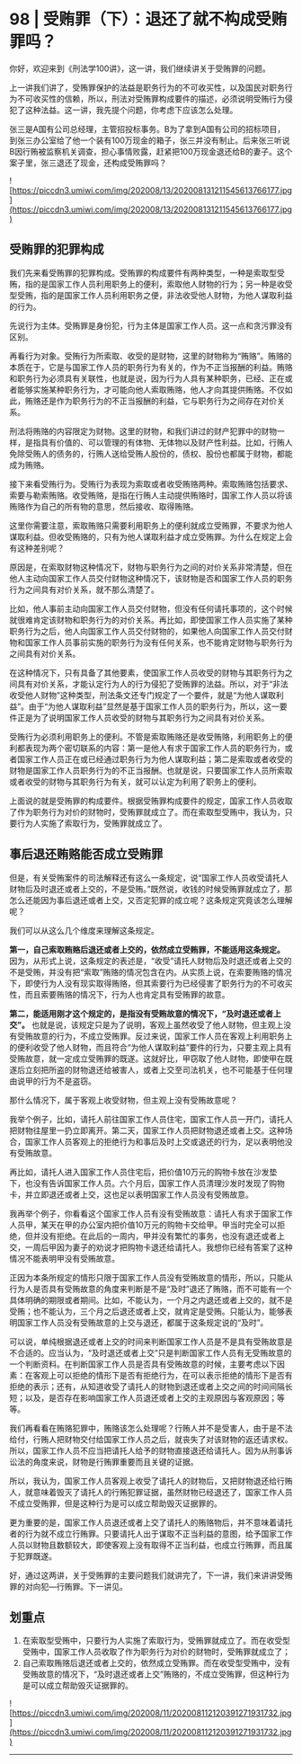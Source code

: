 # 98 | 受贿罪（下）：退还了就不构成受贿罪吗？

你好，欢迎来到《刑法学100讲》，这一讲，我们继续讲关于受贿罪的问题。

上一讲我们讲了，受贿罪保护的法益是职务行为的不可收买性，以及国民对职务行为不可收买性的信赖，所以，刑法对受贿罪构成要件的描述，必须说明受贿行为侵犯了这种法益。这一讲，我先提个问题，你考虑下应该怎么处理。

张三是A国有公司总经理，主管招投标事务。B为了拿到A国有公司的招标项目，到张三办公室给了他一个装有100万现金的箱子，张三并没有制止。后来张三听说B因行贿被监察机关调查，担心事情败露，赶紧把100万现金退还给B的妻子。这个案子里，张三退还了现金，还构成受贿罪吗？

![https://piccdn3.umiwi.com/img/202008/13/202008131211545613766177.jpg](https://piccdn3.umiwi.com/img/202008/13/202008131211545613766177.jpg)

## 受贿罪的犯罪构成

我们先来看受贿罪的犯罪构成。受贿罪的构成要件有两种类型，一种是索取型受贿，指的是国家工作人员利用职务上的便利，索取他人财物的行为；另一种是收受型受贿，指的是国家工作人员利用职务之便，非法收受他人财物，为他人谋取利益的行为。

先说行为主体。受贿罪是身份犯，行为主体是国家工作人员。这一点和贪污罪没有区别。

再看行为对象。受贿行为所索取、收受的是财物，这里的财物称为“贿赂”。贿赂的本质在于，它是与国家工作人员的职务行为有关的，作为不正当报酬的利益。贿赂和职务行为必须具有关联性，也就是说，因为行为人具有某种职务，已经、正在或者能够实施某种职务行为，才可能向他人索取贿赂，他人才向其提供贿赂。不仅如此，贿赂还是作为职务行为的不正当报酬的利益，它与职务行为之间存在对价关系。

刑法将贿赂的内容限定为财物。这里的财物，和我们讲过的财产犯罪中的财物一样，是指具有价值的、可以管理的有体物、无体物以及财产性利益。比如，行贿人免除受贿人的债务的，行贿人送给受贿人股份的，债权、股份也都属于财物，都能成为贿赂。

接下来看受贿行为。受贿行为表现为索取或者收受贿赂两种。索取贿赂包括要求、索要与勒索贿赂。收受贿赂，是指在行贿人主动提供贿赂时，国家工作人员以将该贿赂作为自己的所有物的意思，然后接收、取得贿赂。

这里你需要注意，索取贿赂只需要利用职务上的便利就成立受贿罪，不要求为他人谋取利益。但收受贿赂的，只有为他人谋取利益才成立受贿罪。为什么在规定上会有这种差别呢？

原因是，在索取财物这种情况下，财物与职务行为之间的对价关系非常清楚，但在他人主动向国家工作人员交付财物这种情况下，该财物是否和国家工作人员的职务行为之间具有对价关系，就不那么清楚了。

比如，他人事前主动向国家工作人员交付财物，但没有任何请托事项的，这个时候就很难肯定该财物和职务行为的对价关系。再比如，即使国家工作人员实施了某种职务行为之后，他人向国家工作人员交付财物的，如果他人向国家工作人员交付财物和国家工作人员事前实施的职务行为没有任何关系，也不能肯定财物与职务行为之间具有对价关系。

在这种情况下，只有具备了其他要素，使国家工作人员收受的财物与其职务行为之间具有对价关系，才能认定行为人的行为侵犯了受贿罪的法益。所以，对于“非法收受他人财物”这种类型，刑法条文还专门规定了一个要件，就是“为他人谋取利益”。由于“为他人谋取利益”显然是基于国家工作人员的职务行为，所以，这一要件正是为了说明国家工作人员收受的财物与其职务行为之间具有对价关系。

受贿行为必须利用职务上的便利。不管是索取贿赂还是收受贿赂，利用职务上的便利都表现为两个密切联系的内容：第一是他人有求于国家工作人员的职务行为，或者国家工作人员正在或已经通过职务行为为他人谋取利益；第二是索取或者收受的财物是国家工作人员职务行为的不正当报酬。也就是说，只要国家工作人员所索取或者收受的财物与其职务行为有关，就可以认定为利用了职务上的便利。

上面说的就是受贿罪的构成要件。根据受贿罪构成要件的规定，国家工作人员收取了作为职务行为对价的财物时，受贿罪就成立了。而在索取型受贿中，我认为，只要行为人实施了索取行为，受贿罪就成立了。

## 事后退还贿赂能否成立受贿罪

但是，有关受贿案件的司法解释还有这么一条规定，说“国家工作人员收受请托人财物后及时退还或者上交的，不是受贿。”既然说，收钱的时候受贿罪就成立了，那怎么还能因为事后退还或者上交，又否定犯罪的成立呢？这条规定究竟该怎么理解呢？

我们可以从这么几个维度来理解这条规定。

 **第一，自己索取贿赂后退还或者上交的，依然成立受贿罪，不能适用这条规定。** 因为，从形式上说，这条规定的表述是，“收受”请托人财物后及时退还或者上交的不是受贿，并没有把“索取”贿赂的情况包含在内。从实质上说，在索要贿赂的情况下，即使行为人没有现实取得贿赂，但其索要行为已经侵害了职务行为的不可收买性，而且索要贿赂的情况下，行为人也肯定具有受贿罪的故意。

 **第二，能适用刚才这个规定的，是指没有受贿故意的情况下，“及时退还或者上交”。** 也就是说，该规定只是为了说明，客观上虽然收受了他人财物，但主观上没有受贿故意的行为，不成立受贿罪。反过来说，国家工作人员在客观上利用职务上的便利收受了他人财物，而且符合“为他人谋取利益”要件的行为，只要主观上具有受贿故意，就一定成立受贿罪的既遂。这就好比，甲窃取了他人财物，即使甲在既遂后立刻把所盗的财物退还给被害人，或者上交至司法机关，也不可能基于任何理由说甲的行为不是盗窃。

那什么情况下，属于客观上收受财物，但主观上没有受贿故意呢？

我举个例子，比如，请托人前往国家工作人员住宅，国家工作人员一开门，请托人把财物往屋里一扔立即离开。第二天，国家工作人员把财物退还或者上交。这种场合，国家工作人员客观上的拒绝行为和事后及时上交或退还的行为，足以表明他没有受贿故意。

再比如，请托人进入国家工作人员住宅后，把价值10万元的购物卡放在沙发垫下，也没有告诉国家工作人员。六个月后，国家工作人员清理沙发时发现了购物卡，并立即退还或者上交，这也足以表明国家工作人员没有受贿故意。

我再举个例子，你看看这个国家工作人员有没有受贿故意：请托人有求于国家工作人员甲，某天在甲的办公室内把价值10万元的购物卡交给甲。甲当时完全可以拒绝，但并没有拒绝。在此后的一周内，甲并没有繁忙的事务，也没有退还或者上交，一周后甲因为妻子的劝说才把购物卡退还给请托人。我想你已经有答案了这种情况不能表明甲没有受贿故意。

正因为本条所规定的情形只限于国家工作人员没有受贿故意的情形，所以，只能从行为人是否具有受贿故意的角度来判断是不是“及时”退还了贿赂，而不可能有一个具体明确的期限或者期间。比如，不能认为，一个月之内退还或者上交的，就不是受贿；也不能认为，三个月之后退还或者上交，就肯定是受贿。只能认为，能够表明国家工作人员没有受贿故意的上交与退还，都属于这条规定说的“及时”。

可以说，单纯根据退还或者上交的时间来判断国家工作人员是不是具有受贿故意是不合适的。应当认为，“及时退还或者上交”只是判断国家工作人员有无受贿故意的一个判断资料。在判断国家工作人员是否具有受贿故意的时候，主要考虑以下因素：在客观上可以拒绝的情形下是否有拒绝行为，在可以表示拒绝的情形下是否有拒绝的表示；还有，从知道收受了请托人的财物到退还或者上交之间的时间间隔长短；以及，是否存在影响国家工作人员退还或者上交的主观原因与客观原因；等等。

我们再看看在贿赂犯罪中，贿赂该怎么处理呢？行贿人并不是受害人，由于是不法给付，行贿人把财物交付给国家工作人员之后，就丧失了对该财物的返还请求权。所以，国家工作人员不应当把请托人给予的财物直接退还给请托人。因为从刑事诉讼法的角度来说，财物是行贿罪重要而且关键的证据。

所以，我认为，国家工作人员客观上收受了请托人的财物后，又把财物退还给行贿人，就意味着毁灭了请托人的行贿犯罪证据，虽然财物已经退还了，国家工作人员不成立受贿罪，但是这种行为是可以成立帮助毁灭证据罪的。

更为重要的是，国家工作人员退还或者上交了请托人的贿赂物后，并不意味着请托者的行为就不成立行贿罪。只要请托人出于谋取不正当利益的意图，给予国家工作人员以财物且数额较大，即使客观上没有取得不正当利益，也成立行贿罪，而且属于犯罪既遂。

好，通过这两讲，关于受贿罪的主要问题我们就讲完了，下一讲，我们来讲讲受贿罪的对向犯—行贿罪。下一讲见。

## 划重点

1. 在索取型受贿中，只要行为人实施了索取行为，受贿罪就成立了。而在收受型受贿中，国家工作人员收取了作为职务行为对价的财物时，受贿罪就成立了；
2. 自己索取贿赂后退还或者上交的，依然成立受贿罪。而在收受型受贿中，没有受贿故意的情况下，“及时退还或者上交”贿赂的，不成立受贿罪，但这种行为是可以成立帮助毁灭证据罪的。

![https://piccdn3.umiwi.com/img/202008/11/202008112120391271931732.jpg](https://piccdn3.umiwi.com/img/202008/11/202008112120391271931732.jpg)

---
